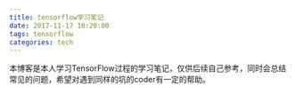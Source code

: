 ```yaml
---
title: tensorflow学习笔记
date: 2017-11-17 10:20:00
tags: tensorflow
categories: tech
---
```

<TOC>
本博客是本人学习TensorFlow过程的学习笔记，仅供后续自己参考，同时会总结常见的问题，希望对遇到同样的坑的coder有一定的帮助。
<!---more--->
